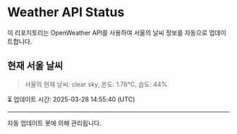 
# Weather API Status

이 리포지토리는 OpenWeather API를 사용하여 서울의 날씨 정보를 자동으로 업데이트합니다.

## 현재 서울 날씨
> 서울의 현재 날씨: clear sky, 온도: 1.76°C, 습도: 44%

⏳ 업데이트 시간: 2025-03-28 14:55:40 (UTC)

---
자동 업데이트 봇에 의해 관리됩니다.
